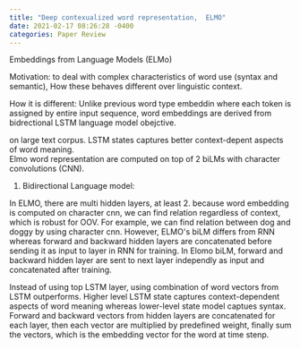 ```yaml
---
title: "Deep contexualized word representation,  ELMO"
date: 2021-02-17 08:26:28 -0400
categories: Paper Review
---
```

Embeddings from Language Models (ELMo)

Motivation: to deal with complex characteristics of word use (syntax and semantic), How these behaves different over linguistic context.  

How it is different:  Unlike previous word type embeddin where each token is assigned by entire input sequence, word embeddings are derived from bidrectional LSTM language model obejctive.
  
on large text corpus.  LSTM states captures better context-depent aspects of word meaning.  
Elmo word representation are computed on top of 2 biLMs with character convolutions (CNN).  

1.  Bidirectional Language model:

In ELMO, there are multi hidden layers, at least 2.  because word embedding is computed on character cnn, we can find relation regardless of context, which is robust for OOV.
For example, we can find relation between dog and doggy by using character cnn.
However, ELMO's biLM differs from RNN whereas forward and backward hidden layers are concatenated before sending it as input to layer in RNN for training.
In Elomo biLM, forward and backward hidden layer are sent to next layer independly as input and concatenated after training.    

Instead of using top LSTM layer, using combination of word vectors from LSTM outperforms.
  Higher level LSTM state captures context-dependent aspects of word meaning whereas lower-level state model captues syntax.
Forward and backward vectors from hidden layers are concatenated for each layer, then each vector are multiplied by predefined weight, finally sum the vectors, which is the embedding vector for the word at time stenp.  
  



